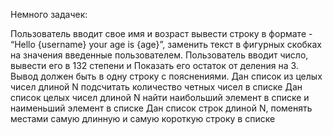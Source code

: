 Немного задачек:


Пользователь вводит свое имя и возраст вывести строку в формате - “Hello {username} your age is {age}”, заменить текст в фигурных скобках на значения введенные пользователем.
Пользователь вводит число, вывести его в 132 степени и Показать его остаток от деления на 3. Вывод должен быть в одну строку с пояснениями.
Дан список из целых чисел длиной N подсчитать количество четных чисел в списке
Дан список целых чисел длиной N найти наибольший элемент в списке и наименьший элемент в списке
Дан список строк длиной N, поменять местами самую длинную и самую короткую строку в списке

